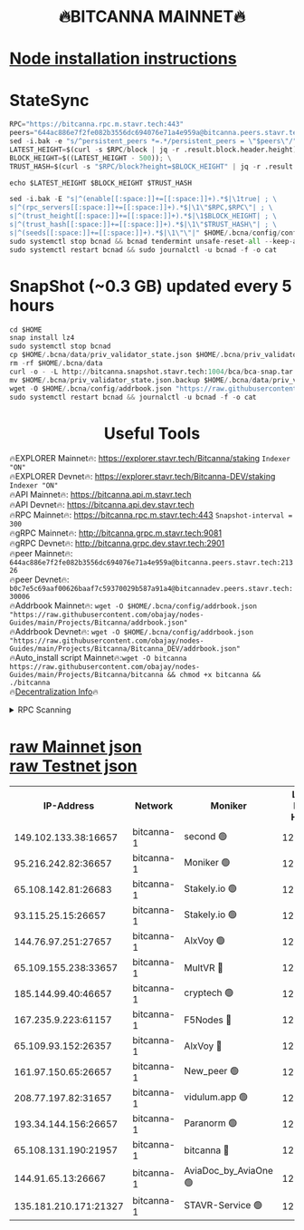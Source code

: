 <h1 align="center"> 🔥BITCANNA MAINNET🔥</h1>


[Node installation instructions](https://github.com/obajay/nodes-Guides/tree/main/Projects/Bitcanna)
=

# StateSync
```python
RPC="https://bitcanna.rpc.m.stavr.tech:443"
peers="644ac886e7f2fe082b3556dc694076e71a4e959a@bitcanna.peers.stavr.tech:21326"
sed -i.bak -e "s/^persistent_peers *=.*/persistent_peers = \"$peers\"/" $HOME/.bcna/config/config.toml
LATEST_HEIGHT=$(curl -s $RPC/block | jq -r .result.block.header.height); \
BLOCK_HEIGHT=$((LATEST_HEIGHT - 500)); \
TRUST_HASH=$(curl -s "$RPC/block?height=$BLOCK_HEIGHT" | jq -r .result.block_id.hash)

echo $LATEST_HEIGHT $BLOCK_HEIGHT $TRUST_HASH

sed -i.bak -E "s|^(enable[[:space:]]+=[[:space:]]+).*$|\1true| ; \
s|^(rpc_servers[[:space:]]+=[[:space:]]+).*$|\1\"$RPC,$RPC\"| ; \
s|^(trust_height[[:space:]]+=[[:space:]]+).*$|\1$BLOCK_HEIGHT| ; \
s|^(trust_hash[[:space:]]+=[[:space:]]+).*$|\1\"$TRUST_HASH\"| ; \
s|^(seeds[[:space:]]+=[[:space:]]+).*$|\1\"\"|" $HOME/.bcna/config/config.toml
sudo systemctl stop bcnad && bcnad tendermint unsafe-reset-all --keep-addr-book
sudo systemctl restart bcnad && sudo journalctl -u bcnad -f -o cat
```
# SnapShot (~0.3 GB) updated every 5 hours
```python
cd $HOME
snap install lz4
sudo systemctl stop bcnad
cp $HOME/.bcna/data/priv_validator_state.json $HOME/.bcna/priv_validator_state.json.backup
rm -rf $HOME/.bcna/data
curl -o - -L http://bitcanna.snapshot.stavr.tech:1004/bca/bca-snap.tar.lz4 | lz4 -c -d - | tar -x -C $HOME/.bcna --strip-components 2
mv $HOME/.bcna/priv_validator_state.json.backup $HOME/.bcna/data/priv_validator_state.json
wget -O $HOME/.bcna/config/addrbook.json "https://raw.githubusercontent.com/obajay/nodes-Guides/main/Projects/Bitcanna/addrbook.json"
sudo systemctl restart bcnad && journalctl -u bcnad -f -o cat
```

 <h1 align="center"> Useful Tools</h1>

🔥EXPLORER Mainnet🔥:    https://explorer.stavr.tech/Bitcanna/staking          `Indexer "ON"` \
🔥EXPLORER Devnet🔥:     https://explorer.stavr.tech/Bitcanna-DEV/staking     `Indexer "ON"` \
🔥API Mainnet🔥:         https://bitcanna.api.m.stavr.tech \
🔥API Devnet🔥:          https://bitcanna.api.dev.stavr.tech \
🔥RPC Mainnet🔥:         https://bitcanna.rpc.m.stavr.tech:443         `Snapshot-interval = 300` \
🔥gRPC Mainnet🔥:        http://bitcanna.grpc.m.stavr.tech:9081 \
🔥gRPC Devnet🔥:         http://bitcanna.grpc.dev.stavr.tech:2901 \
🔥peer Mainnet🔥:        `644ac886e7f2fe082b3556dc694076e71a4e959a@bitcanna.peers.stavr.tech:21326` \
🔥peer Devnet🔥:         `b0c7e5c69aaf00626baaf7c59370029b587a91a4@bitcannadev.peers.stavr.tech:30006` \
🔥Addrbook Mainnet🔥:    ```wget -O $HOME/.bcna/config/addrbook.json "https://raw.githubusercontent.com/obajay/nodes-Guides/main/Projects/Bitcanna/addrbook.json"``` \
🔥Addrbook Devnet🔥:    ```wget -O $HOME/.bcna/config/addrbook.json "https://raw.githubusercontent.com/obajay/nodes-Guides/main/Projects/Bitcanna/Bitcanna_DEV/addrbook.json"``` \
🔥Auto_install script Mainnet🔥:```wget -O bitcanna https://raw.githubusercontent.com/obajay/nodes-Guides/main/Projects/Bitcanna/bitcanna && chmod +x bitcanna && ./bitcanna``` \
🔥[Decentralization Info](https://github.com/obajay/StateSync-snapshots/tree/main/Projects/Bitcanna/Decentralization)🔥


<details>
<summary>RPC Scanning</summary>

<h2 align="center"> We scan nodes in real time every 4 hours. And we provide the final result of RPC endpoints.
We cannot influence the operation of these nodes in any way. </h2>


```python
If Voting Power is higher than 0 --> then the Node is a validator of the network and may be subject to attack and be a potential threat to the chain.
```
```python
We marked such validators with a red symbol
```

</details>

[raw Mainnet json](https://rpc-check.bcam.stavr.tech/bcam/rpc-bcam-result.json) \
[raw Testnet json](https://github.com/obajay/StateSync-snapshots/tree/main/Projects/Bitcanna/Rpc-Check-Testnet)
=



<table><tr><th>IP-Address</th><th>Network</th><th>Moniker</th><th>Latest Block Height</th><th>Earliest Block Height</th><th>Catching Up</th><th>Tx Index</th><th>Voting Power</th><th>Scan Time</th></tr><tr><td>149.102.133.38:16657</td><td>bitcanna-1</td><td>second 🟢</td><td>12855925</td><td>1</td><td>False</td><td>on</td><td>0</td><td>2024-03-04T05:45:07.652564882UTC</td></tr><tr><td>95.216.242.82:36657</td><td>bitcanna-1</td><td>Moniker 🟢</td><td>12855914</td><td>5776907</td><td>False</td><td>on</td><td>0</td><td>2024-03-04T05:44:04.375463998UTC</td></tr><tr><td>65.108.142.81:26683</td><td>bitcanna-1</td><td>Stakely.io 🟢</td><td>12855918</td><td>6152001</td><td>False</td><td>on</td><td>0</td><td>2024-03-04T05:44:27.597653172UTC</td></tr><tr><td>93.115.25.15:26657</td><td>bitcanna-1</td><td>Stakely.io 🟢</td><td>12855917</td><td>6520001</td><td>False</td><td>on</td><td>0</td><td>2024-03-04T05:44:23.221377376UTC</td></tr><tr><td>144.76.97.251:27657</td><td>bitcanna-1</td><td>AlxVoy 🟢</td><td>12855923</td><td>8805201</td><td>False</td><td>on</td><td>0</td><td>2024-03-04T05:44:57.108746783UTC</td></tr><tr><td>65.109.155.238:33657</td><td>bitcanna-1</td><td>MultVR 🔴</td><td>12855919</td><td>9933415</td><td>False</td><td>on</td><td>353828</td><td>2024-03-04T05:44:35.076967369UTC</td></tr><tr><td>185.144.99.40:46657</td><td>bitcanna-1</td><td>cryptech 🟢</td><td>12855913</td><td>11528001</td><td>False</td><td>on</td><td>0</td><td>2024-03-04T05:44:00.013644167UTC</td></tr><tr><td>167.235.9.223:61157</td><td>bitcanna-1</td><td>F5Nodes 🔴</td><td>12855919</td><td>12084001</td><td>False</td><td>on</td><td>570</td><td>2024-03-04T05:44:37.339397633UTC</td></tr><tr><td>65.109.93.152:26357</td><td>bitcanna-1</td><td>AlxVoy 🔴</td><td>12855925</td><td>12109301</td><td>False</td><td>on</td><td>1391814</td><td>2024-03-04T05:45:08.172565872UTC</td></tr><tr><td>161.97.150.65:26657</td><td>bitcanna-1</td><td>New_peer 🟢</td><td>12855918</td><td>12254001</td><td>False</td><td>on</td><td>0</td><td>2024-03-04T05:44:27.857335557UTC</td></tr><tr><td>208.77.197.82:31657</td><td>bitcanna-1</td><td>vidulum.app 🟢</td><td>12855918</td><td>12386934</td><td>False</td><td>on</td><td>0</td><td>2024-03-04T05:44:30.634266501UTC</td></tr><tr><td>193.34.144.156:26657</td><td>bitcanna-1</td><td>Paranorm 🟢</td><td>12855920</td><td>12697701</td><td>False</td><td>on</td><td>0</td><td>2024-03-04T05:44:44.029298492UTC</td></tr><tr><td>65.108.131.190:21957</td><td>bitcanna-1</td><td>bitcanna 🔴</td><td>12855920</td><td>12755920</td><td>False</td><td>on</td><td>419499</td><td>2024-03-04T05:44:41.731921776UTC</td></tr><tr><td>144.91.65.13:26667</td><td>bitcanna-1</td><td>AviaDoc_by_AviaOne 🟢</td><td>12855922</td><td>12851801</td><td>False</td><td>on</td><td>0</td><td>2024-03-04T05:44:52.453658863UTC</td></tr><tr><td>135.181.210.171:21327</td><td>bitcanna-1</td><td>STAVR-Service 🟢</td><td>12855923</td><td>12853101</td><td>False</td><td>on</td><td>0</td><td>2024-03-04T05:44:56.876379367UTC</td></tr></table>
